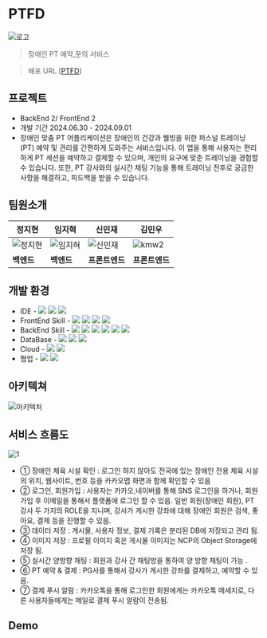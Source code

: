 # PTFD
![로고](https://github.com/user-attachments/assets/488e628b-1f33-41dd-86f9-dae5c359f75f)

> 장애인 PT 예약,문의 서비스

> 배포 URL [[PTFD](http://default-front-84485-25569413-20a094b6a545.kr.lb.naverncp.com:30)]

## 프로젝트
- BackEnd 2/ FrontEnd 2
- 개발 기간 2024.06.30 - 2024.09.01
- 장애인 맞춤 PT 어플리케이션은 장애인의 건강과 웰빙을 위한 퍼스널 트레이닝(PT) 예약 및 관리를 간편하게 도와주는 서비스입니다. 이 앱을 통해 사용자는 편리하게 PT 세션을 예약하고 결제할 수 있으며, 개인의 요구에 맞춘 트레이닝을 경험할 수 있습니다. 또한, PT 강사와의 실시간 채팅 기능을 통해 트레이닝 전후로 궁금한 사항을 해결하고, 피드백을 받을 수 있습니다.

## 팀원소개
| **정지현** | **임지혁** | **신민재** | **김민우** |
| ---------- | ---------- | ---------- |------------|
| ![정지현](https://github.com/user-attachments/assets/fafc64d6-822a-40fc-b95a-4ba787bda859) | ![임지혀](https://github.com/user-attachments/assets/7ad081ee-1908-4dd7-9dbc-9d99a9287edb) | ![신민재](https://github.com/user-attachments/assets/b5c36a1c-c2d0-4a34-a40e-ad1b49f402d5) | ![kmw2](https://github.com/user-attachments/assets/da799522-3d1f-4535-8a9c-c398c0b43f38) |
| **백엔드** | **백엔드** | **프론트엔드** | **프론트엔드** |






## 개발 환경
- IDE - <img src="https://img.shields.io/badge/intellij-041E42?style=for-the-badge&logo=intellijidea&logoColor=white"> <img src="https://img.shields.io/badge/visual studio code-4B8BF5?style=for-the-badge&logo=v&logoColor=black"> <img src="https://img.shields.io/badge/naver cloud-00BC8E?style=for-the-badge&logo=icloud&logoColor=black">
- FrontEnd Skill - <img src="https://img.shields.io/badge/javascript-F7DF1E?style=for-the-badge&logo=javascript&logoColor=black"> <img src="https://img.shields.io/badge/react-61DAFB?style=for-the-badge&logo=react&logoColor=black"> <img src="https://img.shields.io/badge/node.js-339933?style=for-the-badge&logo=Node.js&logoColor=white"> <img src="https://img.shields.io/badge/next.js-000000?style=for-the-badge&logo=nextdotjs&logoColor=white">
- BackEnd Skill - <img src="https://img.shields.io/badge/java-007396?style=for-the-badge&logo=java&logoColor=white"> <img src="https://img.shields.io/badge/springboot-6DB33F?style=for-the-badge&logo=springboot&logoColor=white"> <img src="https://img.shields.io/badge/spring security-6DB33F?style=for-the-badge&logo=springsecurity&logoColor=white"> <img src="https://img.shields.io/badge/spring data jpa-6DB33F?style=for-the-badge&logo=spring&logoColor=white"> <img src="https://img.shields.io/badge/spring cloud-6DB33F?style=for-the-badge&logo=spring&logoColor=white"> <img src="https://img.shields.io/badge/stomp-041E42?style=for-the-badge&logo=socketdotio&logoColor=white">
- DataBase - <img src="https://img.shields.io/badge/mysql-4479A1?style=for-the-badge&logo=mysql&logoColor=white"> <img src="https://img.shields.io/badge/mongoDB-47A248?style=for-the-badge&logo=MongoDB&logoColor=white"> <img src="https://img.shields.io/badge/redis-FF4438?style=for-the-badge&logo=redis&logoColor=white"> 
- Cloud - <img src="https://img.shields.io/badge/docker-2496ED?style=for-the-badge&logo=docker&logoColor=white"> <img src="https://img.shields.io/badge/Kubernetes-326CE5?style=for-the-badge&logo=kubernetes&logoColor=white"> 
- 협업 - <img src="https://img.shields.io/badge/github-181717?style=for-the-badge&logo=github&logoColor=white"> <img src="https://img.shields.io/badge/notion-000000?style=for-the-badge&logo=notion&logoColor=white"> 

## 아키텍쳐
![아키텍처](https://github.com/user-attachments/assets/99f25eea-bec4-4140-8b95-ec1b4f83e6ef)

## 서비스 흐름도
![1](https://github.com/user-attachments/assets/25545ad8-bbb2-47cf-82a7-74a8c66a1625)

- ① 장애인 체육 시설 확인 : 로그인 하지 않아도 전국에 있는 장애인 전용 체육 시설의 위치, 
    웹사이트, 번호 등을 카카오맵 화면과 함께 확인할 수 있음
- ② 로그인, 회원가입 : 사용자는 카카오,네이버를 통해 SNS 로그인을 하거나, 회원가입 후 이메일을 통해서 플랫폼에 로그인 할 수 있음.
    일반 회원(장애인 회원), PT 강사 두 가지의 ROLE을 지니며, 강사가 게시한 강좌에 대해 
    장애인 회원은 검색, 좋아요, 결제 등을 진행할 수 있음. 
- ③ 데이터 저장 : 게시물, 사용자 정보, 결제 기록은 분리된 DB에 저장되고 관리 됨.
- ④ 이미지 저장 : 프로필 이미지 혹은 게시물 이미지는 NCP의 Object Storage에 저장 됨.
- ⑤ 실시간 양방향 채팅 : 회원과 강사 간 채팅방을 통하여 양 방향 채팅이 가능 .
- ⑥ PT 예약 & 결제 : PG사를 통해서 강사가 게시한 강좌를 결제하고, 예약할 수 있음.
- ⑦ 결제 푸시 알람 : 카카오톡을 통해 로그인한 회원에게는 카카오톡 메세지로, 다른 
     사용자들에게는 메일로 결제 푸시 알람이 전송됨.

## Demo


